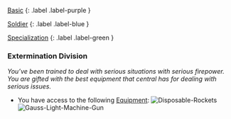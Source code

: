 
[Basic](Game/Basic-List)
{: .label .label-purple }

[Soldier](Game/Soldier)
{: .label .label-blue }

[Specialization](Game/Specialization-List)
{: .label .label-green }
### Extermination Division
*You’ve been trained to deal with serious situations with serious firepower. You are gifted with the best equipment that central has for dealing with serious issues.*
* You have access to the following [Equipment](Core/Equipment):
![Disposable-Rockets](Game/Blocks/Disposable-Rockets)
![Gauss-Light-Machine-Gun](Game/Blocks/Gauss-Light-Machine-Gun)
